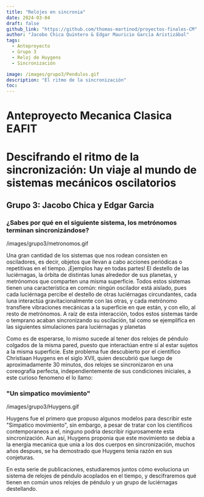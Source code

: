 ```yaml
---
title: "Relojes en sincronia"
date: 2024-03-04
draft: false
github_link: "https://github.com/thomas-martinod/proyectos-finales-CM"
author: "Jacobo Chica Quintero & Edgar Mauricio García Aristizábal"
tags:
  - Anteproyecto
  - Grupo 3
  - Reloj de Huygens
  - Sincronización

image: /images/grupo3/Pendulos.gif
description: "El ritmo de la sincronización"
toc:
---
```

# Anteproyecto Mecanica Clasica EAFIT
# Descifrando el ritmo de la sincronización: Un viaje al mundo de sistemas mecánicos oscilatorios
## Grupo 3: Jacobo Chica y Edgar Garcia

### ¿Sabes por qué en el siguiente sistema, los metrónomos terminan sincronizándose?

/images/grupo3/metronomos.gif

Una gran cantidad de los sistemas que nos rodean consisten en osciladores, es decir, objetos que llevan a cabo acciones periódicas o repetitivas en el tiempo. ¡Ejemplos hay en todas partes! El destello de las luciérnagas, la órbita de distintas lunas alrededor de sus planetas, y metrónomos que comparten una misma superficie. Todos estos sistemas tienen una característica en común: ningún oscilador está aislado, pues cada luciérnaga percibe el destello de otras luciérnagas circundantes, cada luna interactúa gravitacionalmente con las otras, y cada metrónomo transfiere vibraciones mecánicas a la superficie en que están, y con ello, al resto de metrónomos. 
A raíz de esta interacción, todos estos sistemas tarde o temprano acaban sincronizando su oscilación, tal como se ejemplifica en las siguientes simulaciones para luciérnagas y planetas 

Como es de esperarse, lo mismo sucede al tener dos relojes de péndulo colgados de la misma pared, puesto que interactúan entre sí al estar sujetos a la misma superficie. Este problema fue descubierto por el científico Christiaan Huygens en el siglo XVII, quien descubrió que luego de aproximadamente 30 minutos, dos relojes se sincronizaron en una coreografía perfecta, independientemente de sus condiciones iniciales, a este curioso fenomeno el lo llamo:

### "Un simpatico movimiento"

/images/grupo3/Huygens.gif

Huygens fue el primero que propuso algunos modelos para describir este "Simpatico movimiento", sin embargo, a pesar de tratar con los cientificos contemporaneos a el, ninguno podria describir rigurosamente esta sincronización. Aun así, Huygens proponia que este movimiento se debia a la energia mecanica que unia a los dos cuerpos en sincronización, muchos años despues, se ha demostrado que Huygens tenia razón en sus conjeturas.

En esta serie de publicaciones, estudiaremos juntos cómo evoluciona un sistema de relojes de péndulo acoplados en el tiempo, y descifraremos qué tienen en común unos relojes de péndulo y un grupo de luciérnagas destellando.




